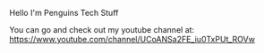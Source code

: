 Hello I'm Penguins Tech Stuff 

You can go and check out my youtube channel at: https://www.youtube.com/channel/UCoANSa2FE_iu0TxPUt_ROVw
